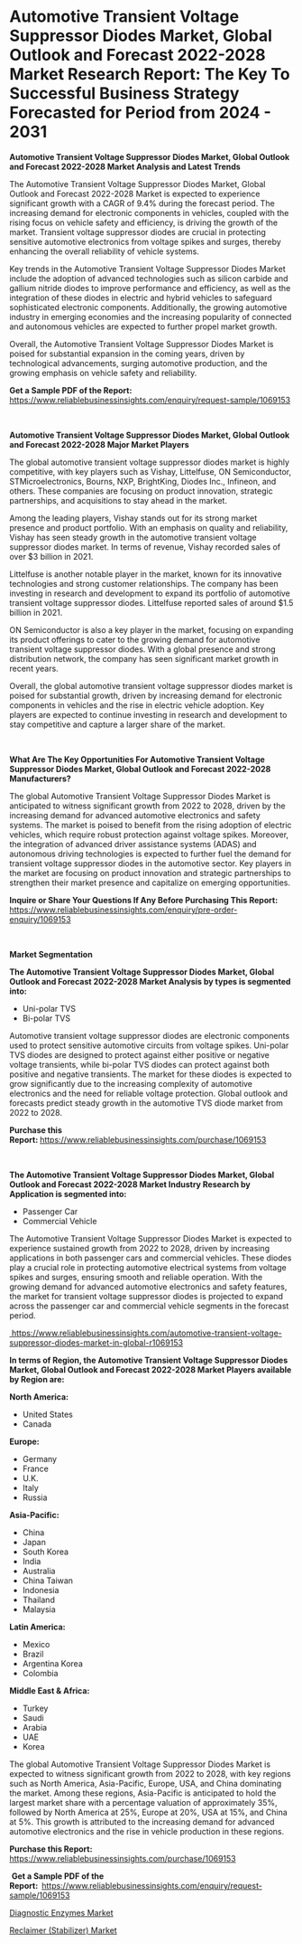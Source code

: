 <p><h1>Automotive Transient Voltage Suppressor Diodes Market, Global Outlook and Forecast 2022-2028 Market Research Report: The Key To Successful Business Strategy Forecasted for Period from 2024 - 2031</h1></p><p><strong>Automotive Transient Voltage Suppressor Diodes Market, Global Outlook and Forecast 2022-2028 Market Analysis and Latest Trends</strong></p>
<p><p>The Automotive Transient Voltage Suppressor Diodes Market, Global Outlook and Forecast 2022-2028 Market is expected to experience significant growth with a CAGR of 9.4% during the forecast period. The increasing demand for electronic components in vehicles, coupled with the rising focus on vehicle safety and efficiency, is driving the growth of the market. Transient voltage suppressor diodes are crucial in protecting sensitive automotive electronics from voltage spikes and surges, thereby enhancing the overall reliability of vehicle systems.</p><p>Key trends in the Automotive Transient Voltage Suppressor Diodes Market include the adoption of advanced technologies such as silicon carbide and gallium nitride diodes to improve performance and efficiency, as well as the integration of these diodes in electric and hybrid vehicles to safeguard sophisticated electronic components. Additionally, the growing automotive industry in emerging economies and the increasing popularity of connected and autonomous vehicles are expected to further propel market growth.</p><p>Overall, the Automotive Transient Voltage Suppressor Diodes Market is poised for substantial expansion in the coming years, driven by technological advancements, surging automotive production, and the growing emphasis on vehicle safety and reliability.</p></p>
<p><strong>Get a Sample PDF of the Report:&nbsp;</strong> <a href="https://www.reliablebusinessinsights.com/enquiry/request-sample/1069153">https://www.reliablebusinessinsights.com/enquiry/request-sample/1069153</a></p>
<p>&nbsp;</p>
<p><strong>Automotive Transient Voltage Suppressor Diodes Market, Global Outlook and Forecast 2022-2028 Major Market Players</strong></p>
<p><p>The global automotive transient voltage suppressor diodes market is highly competitive, with key players such as Vishay, Littelfuse, ON Semiconductor, STMicroelectronics, Bourns, NXP, BrightKing, Diodes Inc., Infineon, and others. These companies are focusing on product innovation, strategic partnerships, and acquisitions to stay ahead in the market.</p><p>Among the leading players, Vishay stands out for its strong market presence and product portfolio. With an emphasis on quality and reliability, Vishay has seen steady growth in the automotive transient voltage suppressor diodes market. In terms of revenue, Vishay recorded sales of over $3 billion in 2021.</p><p>Littelfuse is another notable player in the market, known for its innovative technologies and strong customer relationships. The company has been investing in research and development to expand its portfolio of automotive transient voltage suppressor diodes. Littelfuse reported sales of around $1.5 billion in 2021.</p><p>ON Semiconductor is also a key player in the market, focusing on expanding its product offerings to cater to the growing demand for automotive transient voltage suppressor diodes. With a global presence and strong distribution network, the company has seen significant market growth in recent years.</p><p>Overall, the global automotive transient voltage suppressor diodes market is poised for substantial growth, driven by increasing demand for electronic components in vehicles and the rise in electric vehicle adoption. Key players are expected to continue investing in research and development to stay competitive and capture a larger share of the market.</p></p>
<p>&nbsp;</p>
<p><strong>What Are The Key Opportunities For Automotive Transient Voltage Suppressor Diodes Market, Global Outlook and Forecast 2022-2028 Manufacturers?</strong></p>
<p><p>The global Automotive Transient Voltage Suppressor Diodes Market is anticipated to witness significant growth from 2022 to 2028, driven by the increasing demand for advanced automotive electronics and safety systems. The market is poised to benefit from the rising adoption of electric vehicles, which require robust protection against voltage spikes. Moreover, the integration of advanced driver assistance systems (ADAS) and autonomous driving technologies is expected to further fuel the demand for transient voltage suppressor diodes in the automotive sector. Key players in the market are focusing on product innovation and strategic partnerships to strengthen their market presence and capitalize on emerging opportunities.</p></p>
<p><strong>Inquire or Share Your Questions If Any Before Purchasing This Report:</strong> <a href="https://www.reliablebusinessinsights.com/enquiry/pre-order-enquiry/1069153">https://www.reliablebusinessinsights.com/enquiry/pre-order-enquiry/1069153</a></p>
<p>&nbsp;</p>
<p><strong>Market Segmentation</strong></p>
<p><strong>The Automotive Transient Voltage Suppressor Diodes Market, Global Outlook and Forecast 2022-2028 Market Analysis by types is segmented into:</strong></p>
<p><ul><li>Uni-polar TVS</li><li>Bi-polar TVS</li></ul></p>
<p><p>Automotive transient voltage suppressor diodes are electronic components used to protect sensitive automotive circuits from voltage spikes. Uni-polar TVS diodes are designed to protect against either positive or negative voltage transients, while bi-polar TVS diodes can protect against both positive and negative transients. The market for these diodes is expected to grow significantly due to the increasing complexity of automotive electronics and the need for reliable voltage protection. Global outlook and forecasts predict steady growth in the automotive TVS diode market from 2022 to 2028.</p></p>
<p><strong>Purchase this Report:&nbsp;</strong><a href="https://www.reliablebusinessinsights.com/purchase/1069153">https://www.reliablebusinessinsights.com/purchase/1069153</a></p>
<p>&nbsp;</p>
<p><strong>The Automotive Transient Voltage Suppressor Diodes Market, Global Outlook and Forecast 2022-2028 Market Industry Research by Application is segmented into:</strong></p>
<p><ul><li>Passenger Car</li><li>Commercial Vehicle</li></ul></p>
<p><p>The Automotive Transient Voltage Suppressor Diodes Market is expected to experience sustained growth from 2022 to 2028, driven by increasing applications in both passenger cars and commercial vehicles. These diodes play a crucial role in protecting automotive electrical systems from voltage spikes and surges, ensuring smooth and reliable operation. With the growing demand for advanced automotive electronics and safety features, the market for transient voltage suppressor diodes is projected to expand across the passenger car and commercial vehicle segments in the forecast period.</p></p>
<p><a href="https://www.reliablebusinessinsights.com/automotive-transient-voltage-suppressor-diodes-market-in-global-r1069153">&nbsp;https://www.reliablebusinessinsights.com/automotive-transient-voltage-suppressor-diodes-market-in-global-r1069153</a></p>
<p><strong>In terms of Region, the Automotive Transient Voltage Suppressor Diodes Market, Global Outlook and Forecast 2022-2028 Market Players available by Region are:</strong></p>
<p>
    <p> <strong> North America: </strong>
        <ul>
            <li>United States</li>
            <li>Canada</li>
        </ul>
        </p> 
    <p> <strong> Europe: </strong>
        <ul>
            <li>Germany</li>
            <li>France</li>
            <li>U.K.</li>
            <li>Italy</li>
            <li>Russia</li>
        </ul>
        </p> 
    <p> <strong> Asia-Pacific: </strong>
        <ul>
            <li>China</li>
            <li>Japan</li>
            <li>South Korea</li>
            <li>India</li>
            <li>Australia</li>
            <li>China Taiwan</li>
            <li>Indonesia</li>
            <li>Thailand</li>
            <li>Malaysia</li>
        </ul>
        </p> 
    <p> <strong> Latin America: </strong>
        <ul>
            <li>Mexico</li>
            <li>Brazil</li>
            <li>Argentina Korea</li>
            <li>Colombia</li>
        </ul>
        </p> 
    <p> <strong> Middle East & Africa: </strong>
        <ul>
            <li>Turkey</li>
            <li>Saudi</li>
            <li>Arabia</li>
            <li>UAE</li>
            <li>Korea</li>
        </ul>
    </p>
    </p>
<p><p>The global Automotive Transient Voltage Suppressor Diodes Market is expected to witness significant growth from 2022 to 2028, with key regions such as North America, Asia-Pacific, Europe, USA, and China dominating the market. Among these regions, Asia-Pacific is anticipated to hold the largest market share with a percentage valuation of approximately 35%, followed by North America at 25%, Europe at 20%, USA at 15%, and China at 5%. This growth is attributed to the increasing demand for advanced automotive electronics and the rise in vehicle production in these regions.</p></p>
<p><strong>Purchase this Report: </strong><a href="https://www.reliablebusinessinsights.com/purchase/1069153">https://www.reliablebusinessinsights.com/purchase/1069153</a></p>
<p>&nbsp;<strong>Get a Sample PDF of the Report:&nbsp;&nbsp;</strong><a href="https://www.reliablebusinessinsights.com/enquiry/request-sample/1069153">https://www.reliablebusinessinsights.com/enquiry/request-sample/1069153</a></p>
<p><strong></strong></p>
<p><p><a href="https://github.com/julyju69/Market-Research-Report-List-4/blob/main/diagnostic-enzymes-market.md">Diagnostic Enzymes Market</a></p><p><a href="https://github.com/nathandecarvalho/Market-Research-Report-List-4/blob/main/reclaimer-stabilizer-market.md">Reclaimer (Stabilizer) Market</a></p></p>